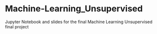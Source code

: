 # Machine-Learning_Unsupervised

Jupyter Notebook and slides for the final Machine Learning Unsupervised final project
